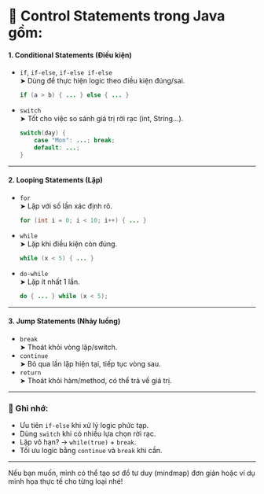 

# 🔁 **Control Statements** trong Java gồm:

#### 1. **Conditional Statements** (Điều kiện)
- `if`, `if-else`, `if-else if-else`  
  ➤ Dùng để thực hiện logic theo điều kiện đúng/sai.  
  ```java
  if (a > b) { ... } else { ... }
  ```

- `switch`  
  ➤ Tốt cho việc so sánh giá trị rời rạc (int, String...).  
  ```java
  switch(day) {
      case "Mon": ...; break;
      default: ...;
  }
  ```

---

#### 2. **Looping Statements** (Lặp)
- `for`  
  ➤ Lặp với số lần xác định rõ.  
  ```java
  for (int i = 0; i < 10; i++) { ... }
  ```

- `while`  
  ➤ Lặp khi điều kiện còn đúng.  
  ```java
  while (x < 5) { ... }
  ```

- `do-while`  
  ➤ Lặp ít nhất 1 lần.  
  ```java
  do { ... } while (x < 5);
  ```

---

#### 3. **Jump Statements** (Nhảy luồng)
- `break`  
  ➤ Thoát khỏi vòng lặp/switch.  
- `continue`  
  ➤ Bỏ qua lần lặp hiện tại, tiếp tục vòng sau.  
- `return`  
  ➤ Thoát khỏi hàm/method, có thể trả về giá trị.

---

### 📌 Ghi nhớ:
- Ưu tiên `if-else` khi xử lý logic phức tạp.
- Dùng `switch` khi có nhiều lựa chọn rời rạc.
- Lặp vô hạn? → `while(true)` + `break`.
- Tối ưu logic bằng `continue` và `break` khi cần.

---

Nếu bạn muốn, mình có thể tạo sơ đồ tư duy (mindmap) đơn giản hoặc ví dụ minh họa thực tế cho từng loại nhé!